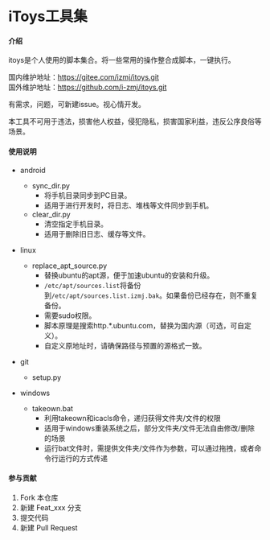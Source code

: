 # iToys工具集

#### 介绍

itoys是个人使用的脚本集合。将一些常用的操作整合成脚本，一键执行。

国内维护地址：https://gitee.com/izmj/itoys.git  
国外维护地址：https://github.com/i-zmj/itoys.git

有需求，问题，可新建issue。视心情开发。

本工具不可用于违法，损害他人权益，侵犯隐私，损害国家利益，违反公序良俗等场景。

#### 使用说明

- android
  - sync_dir.py
    - 将手机目录同步到PC目录。
    - 适用于进行开发时，将日志、堆栈等文件同步到手机。
  - clear_dir.py
    - 清空指定手机目录。
    - 适用于删除旧日志、缓存等文件。

- linux
  - replace_apt_source.py
    - 替换ubuntu的apt源，便于加速ubuntu的安装和升级。
    - `/etc/apt/sources.list`将备份到`/etc/apt/sources.list.izmj.bak`。如果备份已经存在，则不重复备份。
    - 需要sudo权限。
    - 脚本原理是搜索http.*.ubuntu.com，替换为国内源（可选，可自定义）。
    - 自定义原地址时，请确保路径与预置的源格式一致。

- git
  - setup.py

- windows
  - takeown.bat
    - 利用takeown和icacls命令，递归获得文件夹/文件的权限
    - 适用于windows重装系统之后，部分文件夹/文件无法自由修改/删除的场景
    - 运行bat文件时，需提供文件夹/文件作为参数，可以通过拖拽，或者命令行运行的方式传递

#### 参与贡献

1.  Fork 本仓库
2.  新建 Feat_xxx 分支
3.  提交代码
4.  新建 Pull Request
